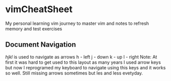 # vimCheatSheet
My personal learning vim journey to master vim and notes to refresh memory and test exercises 


## Document Navigation

*hjkl* is used to navigate as arrows
h - left 
j - down
k - up
l - right 
Note: At first it was hard to get used to this layout as many years I used arrow keys but now I reprogramed my keyboard to navigate using this keys and it works so well. Still missing arrows sometimes but les and less evetyday.

